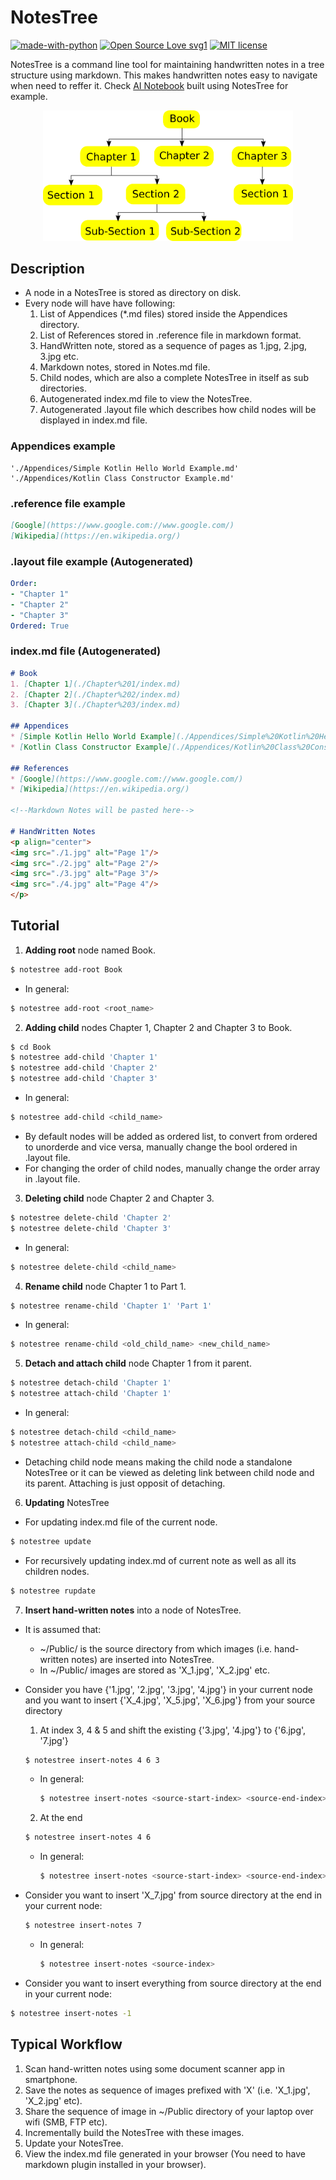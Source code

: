 # NotesTree
[![made-with-python](https://img.shields.io/badge/Made%20with-Python-1f425f.svg)](https://www.python.org/)
[![Open Source Love svg1](https://badges.frapsoft.com/os/v1/open-source.svg?v=103)](https://github.com/ellerbrock/open-source-badges/)
[![MIT license](https://img.shields.io/badge/License-MIT-blue.svg)](https://lbesson.mit-license.org/)

NotesTree is a command line tool for maintaining handwritten notes in a tree structure using markdown.
This makes handwritten notes  easy to navigate when need to reffer it. Check [AI Notebook](https://github.com/notebook-org/robotics/blob/master/AI/index.md) built using NotesTree for example.

<p align="center">
<img src="./media/example_notestree.png" alt="Example NotesTree" width="400"/>
</p>

## Description
* A node in a NotesTree is stored as directory on disk.
* Every node will have have following:
    1. List of Appendices (*.md files) stored inside the Appendices directory.
    2. List of References stored in .reference file in markdown format.
    3. HandWritten note, stored as a sequence of pages as 1.jpg, 2.jpg, 3.jpg etc.
    4. Markdown notes, stored in Notes.md file.
    5. Child nodes, which are also a complete NotesTree in itself as sub directories.
    6. Autogenerated index.md file to view the NotesTree.
    7. Autogenerated .layout file which describes how child nodes will be displayed in index.md file.

### Appendices example
```
'./Appendices/Simple Kotlin Hello World Example.md'
'./Appendices/Kotlin Class Constructor Example.md'
```

### .reference file example
```Markdown
[Google](https://www.google.com://www.google.com/)
[Wikipedia](https://en.wikipedia.org/)
```

### .layout file example (Autogenerated)
```YAML
Order:
- "Chapter 1"
- "Chapter 2"
- "Chapter 3"
Ordered: True
```
### index.md file (Autogenerated)
```Markdown
# Book
1. [Chapter 1](./Chapter%201/index.md)
2. [Chapter 2](./Chapter%202/index.md)
3. [Chapter 3](./Chapter%203/index.md)

## Appendices
* [Simple Kotlin Hello World Example](./Appendices/Simple%20Kotlin%20Hello%20World%20Example.md)
* [Kotlin Class Constructor Example](./Appendices/Kotlin%20Class%20Constructor%20Example.md)

## References
* [Google](https://www.google.com://www.google.com/)
* [Wikipedia](https://en.wikipedia.org/)

<!--Markdown Notes will be pasted here-->

# HandWritten Notes
<p align="center">
<img src="./1.jpg" alt="Page 1"/>
<img src="./2.jpg" alt="Page 2"/>
<img src="./3.jpg" alt="Page 3"/>
<img src="./4.jpg" alt="Page 4"/>
</p>
```

## Tutorial
1. **Adding root** node named Book.
```sh
$ notestree add-root Book
```
  * In general:
  ```sh
  $ notestree add-root <root_name>
  ```
2. **Adding child** nodes Chapter 1, Chapter 2 and Chapter 3 to Book.
```sh
$ cd Book
$ notestree add-child 'Chapter 1'
$ notestree add-child 'Chapter 2'
$ notestree add-child 'Chapter 3'
```
  * In general:
  ```sh
  $ notestree add-child <child_name>
  ```
  * By default nodes will be added as ordered list, to convert from ordered to unorderde and vice versa, manually change the bool ordered in .layout file.
  * For changing the order of child nodes, manually change the  order array in .layout file.
3. **Deleting child** node Chapter 2 and Chapter 3.
```sh
$ notestree delete-child 'Chapter 2'
$ notestree delete-child 'Chapter 3'
```
  * In general:
  ```sh
  $ notestree delete-child <child_name>
  ```
4. **Rename child** node Chapter 1 to Part 1.
```sh
$ notestree rename-child 'Chapter 1' 'Part 1'
```
  * In general:
  ```sh
  $ notestree rename-child <old_child_name> <new_child_name>
  ```
5. **Detach and attach child** node Chapter 1 from it parent.
```sh
$ notestree detach-child 'Chapter 1'
$ notestree attach-child 'Chapter 1'
```
  * In general:
  ```sh
  $ notestree detach-child <child_name>
  $ notestree attach-child <child_name>
  ```
  * Detaching child node means making the child node a standalone NotesTree or it can be viewed as deleting link between child node and its parent. Attaching is just opposit of detaching.
6. **Updating** NotesTree
  * For updating index.md file of the current node.
  ```sh
  $ notestree update
  ```
  * For recursively updating index.md of current note as well as all its children nodes.
  ```sh
  $ notestree rupdate
  ```
7. **Insert hand-written notes** into a node of NotesTree.
  * It is assumed that:
    * ~/Public/ is the source directory from which images (i.e. hand-written notes) are inserted into NotesTree.
    * In ~/Public/ images are stored as 'X_1.jpg', 'X_2.jpg' etc.

  * Consider you have {'1.jpg', '2.jpg', '3.jpg', '4.jpg'} in your current node and you want to insert {'X_4.jpg', 'X_5.jpg', 'X_6.jpg'} from your source directory
    1. At index 3, 4 & 5 and shift the existing {'3.jpg', '4.jpg'} to {'6.jpg', '7.jpg'}
    ```sh
    $ notestree insert-notes 4 6 3
    ```
      * In general:
        ```sh
        $ notestree insert-notes <source-start-index> <source-end-index> <insert-position>
        ```
    2. At the end
    ```sh
    $ notestree insert-notes 4 6
    ```
      * In general:
        ```sh
        $ notestree insert-notes <source-start-index> <source-end-index>
        ```
  * Consider you want to insert 'X_7.jpg' from source directory at the end in your current node:
      ```sh
      $ notestree insert-notes 7
      ```
    * In general:
      ```sh
      $ notestree insert-notes <source-index>
      ```
  * Consider you want to insert everything from source directory at the end in your current node:
  ```sh
  $ notestree insert-notes -1
  ```

## Typical Workflow
1. Scan hand-written notes using some document scanner app in smartphone.
2. Save the notes as sequence of images prefixed with 'X' (i.e. 'X_1.jpg', 'X_2.jpg' etc).
3. Share the sequence of image in ~/Public directory of your laptop over wifi (SMB, FTP etc).
4. Incrementally build the NotesTree with these images.
5. Update your NotesTree.
6. View the index.md file generated in your browser (You need to have markdown plugin installed in your browser).
